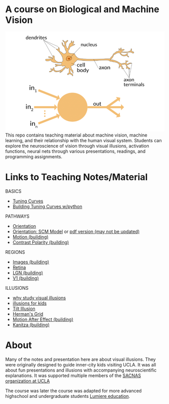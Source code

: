 # A course on Biological and Machine Vision
![test](bmcASSETS/perceptron_vs_neuron.png)
This repo contains teaching material about machine vision, machine learning, and their relationship with the human visual system. Students can explore the neuroscience of vision through visual illusions, activation functions, neural nets through various presentations, readings, and programming assignments.

# Links to Teaching Notes/Material

BASICS
- [Tuning Curves](feature_tuning_curves_nts.md)
- [Building Tuning Curves w/python](https://colab.research.google.com/drive/1-0x_3AThS6Xq-H42Y5TaeTRMm9OdmeYh?usp=sharing)


PATHWAYS
- [Orientation](feature_orientation.md)
- [Orientation: SCM Model](https://docs.google.com/presentation/d/1khLvFEgv2BJ3aybL9Ek6Tx1o4SC_gBrC0ljZtpgxwh0/edit#slide=id.p) or [pdf version (may not be updated)](mod_maps_LIM.pdf)
- [Motion (building)]()
- [Contrast Polarity (building)]()


REGIONS
- [Images (building)]()
- [Retina](layer_retina.md)
- [LGN (building)]()
- [V1 (building)]()

ILLUSIONS
- [why study visual illusions](ill_INTRO)
- [illusions for kids](ill_4kids.md)
- [Tilt Illusion](ill_tilt_direct)
- [Herman's Grid](ill_herman.md)
- [Motion After Effect (building)](...)
- [Kanitza (building)](...)










# About
Many of the notes and presentation here are about visual illusions. They were originally designed to guide inner-city kids visiting UCLA. It was all about fun presentations and illusions with accompanying neuroscientific explanations. It was supported multiple members of the [SACNAS organization at UCLA](http://www.sacnasatucla.com/) 

The course was later the course was adapted for more advanced highschool and undergraduate students [Lumiere education](https://www.lumiere-education.com/). 

